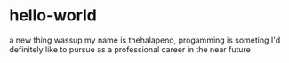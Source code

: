 # hello-world
a new thing
wassup my name is thehalapeno, progamming is someting I'd definitely like to pursue as a professional career in the near future
